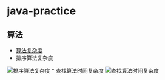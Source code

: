 # java-practice
## 算法
* [算法复杂度](/算法复杂度说明.md)
* 排序算法复杂度
<img src="https://i.ibb.co/h9YXjDg/image.png" alt="排序算法复杂度" border="0">
* 查找算法时间复杂度
<img src="https://i.ibb.co/k5TPCnq/image.png" alt="查找算法时间复杂度" border="0">
